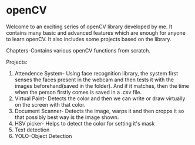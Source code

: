 # openCV
Welcome to an exciting series of openCV library developed by me.
It contains many basic and advanced features which are enough for anyone to learn openCV.
It also includes some projects based on the library.

Chapters-Contains various openCV functions from scratch.

Projects:
  1. Attendence System- Using face recognition library, the system first senses the faces present in the webcam and then tests it with the      images beforehand(saved in the folder). And if it matches, then the time when the person firstly comes is saved in a .csv file.
  2. Virtual Paint- Detects the color and then we can write or draw virtually on the screen with that color.
  3. Document Scanner- Detects the image, warps it and then cropps it so that possibly best way is the image shown.
  4. HSV picker- Helps to detect the color for setting it's mask
  5. Text detection
  6. YOLO-Object Detection
  
